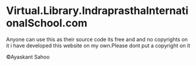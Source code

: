 # Virtual.Library.IndraprasthaInternationalSchool.com
Anyone can use this as their source code its free and and no copyrights on it i have developed this website on my own.Please dont put a copyright on it

©Ayaskant Sahoo
